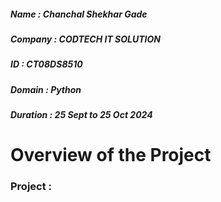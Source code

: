 ##### Name : Chanchal Shekhar Gade
##### Company : CODTECH IT SOLUTION 
##### ID : CT08DS8510
##### Domain : Python
##### Duration : 25 Sept to 25 Oct 2024

# Overview of the Project
### Project : 
